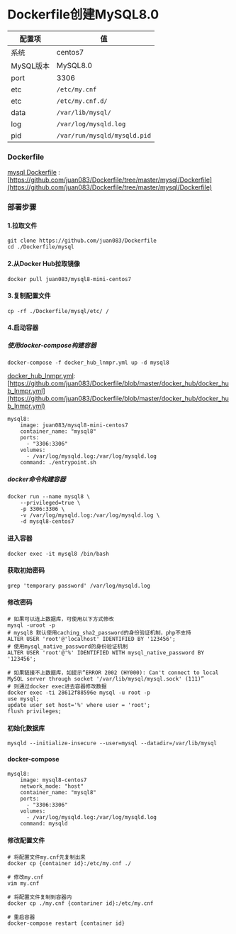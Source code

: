 Dockerfile创建MySQL8.0
====

配置项 | 值  
-|-
系统 | centos7
MySQL版本 | MySQL8.0
port | 3306
etc | `/etc/my.cnf`
etc | `/etc/my.cnf.d/`
data | `/var/lib/mysql/`
log | `/var/log/mysqld.log`
pid | `/var/run/mysqld/mysqld.pid`

### Dockerfile

[mysql Dockerfile](https://github.com/juan083/Dockerfile/tree/master/mysql/Dockerfile) : [https://github.com/juan083/Dockerfile/tree/master/mysql/Dockerfile](https://github.com/juan083/Dockerfile/tree/master/mysql/Dockerfile)

### 部署步骤

#### 1.拉取文件
```
git clone https://github.com/juan083/Dockerfile
cd ./Dockerfile/mysql
```

#### 2.从Docker Hub拉取镜像
```
docker pull juan083/mysql8-mini-centos7
```

#### 3.复制配置文件
```
cp -rf ./Dockerfile/mysql/etc/ /
```

#### 4.启动容器
##### 使用docker-compose构建容器
```
docker-compose -f docker_hub_lnmpr.yml up -d mysql8
```

[docker_hub_lnmpr.yml](https://github.com/juan083/Dockerfile/blob/master/docker_hub/docker_hub_lnmpr.yml): [https://github.com/juan083/Dockerfile/blob/master/docker_hub/docker_hub_lnmpr.yml](https://github.com/juan083/Dockerfile/blob/master/docker_hub/docker_hub_lnmpr.yml)

```
mysql8:
    image: juan083/mysql8-mini-centos7
    container_name: "mysql8"
    ports:
      - "3306:3306"
    volumes:
      - /var/log/mysqld.log:/var/log/mysqld.log
    command: ./entrypoint.sh
```

##### docker命令构建容器
```
docker run --name mysql8 \
    --privileged=true \
    -p 3306:3306 \
    -v /var/log/mysqld.log:/var/log/mysqld.log \
    -d mysql8-centos7
```

#### 进入容器
```
docker exec -it mysql8 /bin/bash
```

#### 获取初始密码
```
grep 'temporary password' /var/log/mysqld.log
```

#### 修改密码
```
# 如果可以连上数据库，可使用以下方式修改
mysql -uroot -p
# mysql8 默认使用caching_sha2_password的身份验证机制，php不支持
ALTER USER 'root'@'localhost' IDENTIFIED BY '123456';
# 使用mysql_native_password的身份验证机制
ALTER USER 'root'@'%' IDENTIFIED WITH mysql_native_password BY '123456';

# 如果链接不上数据库，如提示“ERROR 2002 (HY000): Can't connect to local MySQL server through socket '/var/lib/mysql/mysql.sock' (111)”
# 则通过docker exec进去容器修改数据
docker exec -ti 28612f88596e mysql -u root -p
use mysql;
update user set host='%' where user = 'root';
flush privileges;
```

#### 初始化数据库
```
mysqld --initialize-insecure --user=mysql --datadir=/var/lib/mysql
```

#### docker-compose
```
mysql8:
    image: mysql8-centos7
    network_mode: "host"
    container_name: "mysql8"
    ports:
      - "3306:3306"
    volumes:
      - /var/log/mysqld.log:/var/log/mysqld.log
    command: mysqld
```

#### 修改配置文件
```
# 将配置文件my.cnf先复制出来
docker cp {container id}:/etc/my.cnf ./

# 修改my.cnf
vim my.cnf

# 将配置文件复制到容器内
docker cp ./my.cnf {contariner id}:/etc/my.cnf

# 重启容器
docker-compose restart {container id}
```
